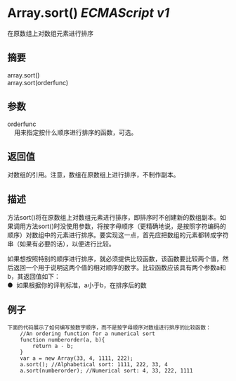 # Array.sort() _ECMAScript v1_

在原数组上对数组元素进行排序

## 摘要

array.sort()  
array.sort(orderfunc)

## 参数

orderfunc  
    用来指定按什么顺序进行排序的函数，可选。

## 返回值

对数组的引用。注意，数组在原数组上进行排序，不制作副本。

## 描述

方法sort()将在原数组上对数组元素进行排序，即排序时不创建新的数组副本。如果调用方法sort()时没使用参数，将按字母顺序（更精确地说，是按照字符编码的顺序）对数组中的元素进行排序。要实现这一点，首先应把数组的元素都转成字符串（如果有必要的话），以便进行比较。  
  
  
如果想按照特别的顺序进行排序，就必须提供比较函数，该函数要比较两个值，然后返回一个用于说明这两个值的相对顺序的数字。比较函数应该具有两个参数a和b，其返回值如下：  
●  如果根据你的评判标准，a小于b，在排序后的数

## 例子

    下面的代码展示了如何编写按数字顺序，而不是按字母顺序对数组进行排序的比较函数：
        //An ordering function for a numerical sort
        function numberorder(a, b){
            return a - b;
        }
        var a = new Array(33, 4, 1111, 222);
        a.sort(); //Alphabetical sort: 1111, 222, 33, 4
        a.sort(numberorder); //Numerical sort: 4, 33, 222, 1111

